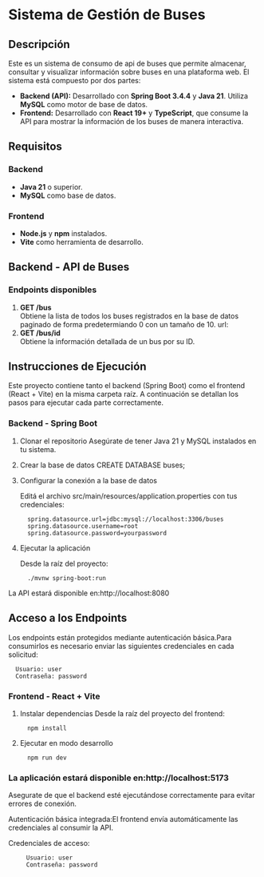 # Sistema de Gestión de Buses

## Descripción

Este es un sistema de consumo de api de buses que permite almacenar, consultar y visualizar información sobre buses en una plataforma web. El sistema está compuesto por dos partes:

- **Backend (API):** Desarrollado con **Spring Boot 3.4.4** y **Java 21**. Utiliza **MySQL** como motor de base de datos.
- **Frontend:** Desarrollado con **React 19+** y **TypeScript**, que consume la API para mostrar la información de los buses de manera interactiva.

## Requisitos

### Backend

- **Java 21** o superior.
- **MySQL** como base de datos.

### Frontend

- **Node.js** y **npm** instalados.
- **Vite** como herramienta de desarrollo.


## Backend - API de Buses

### Endpoints disponibles

1. **GET /bus**  
   Obtiene la lista de todos los buses registrados en la base de datos paginado de forma predetermiando 0 con un tamaño de 10.
   url:
1. **GET /bus/id**  
    Obtiene la información detallada de un bus por su ID.

## Instrucciones de Ejecución
Este proyecto contiene tanto el backend (Spring Boot) como el frontend (React + Vite) en la misma carpeta raíz. A continuación se detallan los pasos para ejecutar cada parte correctamente.

### Backend - Spring Boot
   1. Clonar el repositorio
   Asegúrate de tener Java 21 y MySQL instalados en tu sistema.
   2. Crear la base de datos
      CREATE DATABASE buses;
   3. Configurar la conexión a la base de datos
   
      Editá el archivo src/main/resources/application.properties con tus credenciales:

            spring.datasource.url=jdbc:mysql://localhost:3306/buses
            spring.datasource.username=root
            spring.datasource.password=yourpassword

   4. Ejecutar la aplicación
      
      Desde la raíz del proyecto:

            ./mvnw spring-boot:run
   
   La API estará disponible en:http://localhost:8080

## Acceso a los Endpoints
Los endpoints están protegidos mediante autenticación básica.Para consumirlos es necesario enviar las siguientes credenciales en cada solicitud:
   
      Usuario: user
      Contraseña: password

### Frontend - React + Vite

   1. Instalar dependencias
      Desde la raíz del proyecto del frontend:

            npm install

   2. Ejecutar en modo desarrollo

            npm run dev

### La aplicación estará disponible en:http://localhost:5173

Asegurate de que el backend esté ejecutándose correctamente para evitar errores de conexión.

Autenticación básica integrada:El frontend envía automáticamente las credenciales al consumir la API.

   Credenciales de acceso:

         Usuario: user
         Contraseña: password

